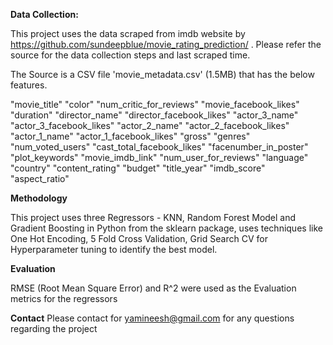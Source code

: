 **Data Collection:**

This project uses the data scraped from imdb website by https://github.com/sundeepblue/movie_rating_prediction/ . 
Please refer the source for the data collection steps and last scraped time.

The Source is  a CSV file 'movie_metadata.csv' (1.5MB) that has the below features.

"movie_title"
"color"
"num_critic_for_reviews"
"movie_facebook_likes" "duration"
"director_name"
"director_facebook_likes"
"actor_3_name" "actor_3_facebook_likes"
"actor_2_name"
"actor_2_facebook_likes"
"actor_1_name" "actor_1_facebook_likes"
"gross"
"genres"
"num_voted_users"
"cast_total_facebook_likes" "facenumber_in_poster"
"plot_keywords"
"movie_imdb_link"
"num_user_for_reviews"
"language"
"country"
"content_rating"
"budget"
"title_year"
"imdb_score"
"aspect_ratio"

**Methodology**

This project uses three Regressors - KNN, Random Forest Model and Gradient Boosting in Python from the sklearn package, uses techniques like One Hot Encoding, 5 Fold Cross Validation, Grid Search CV for Hyperparameter tuning to identify the best model.

**Evaluation**

RMSE (Root Mean Square Error)  and R^2 were used as the Evaluation metrics for the regressors


**Contact**
Please contact for yamineesh@gmail.com for any questions regarding the project
